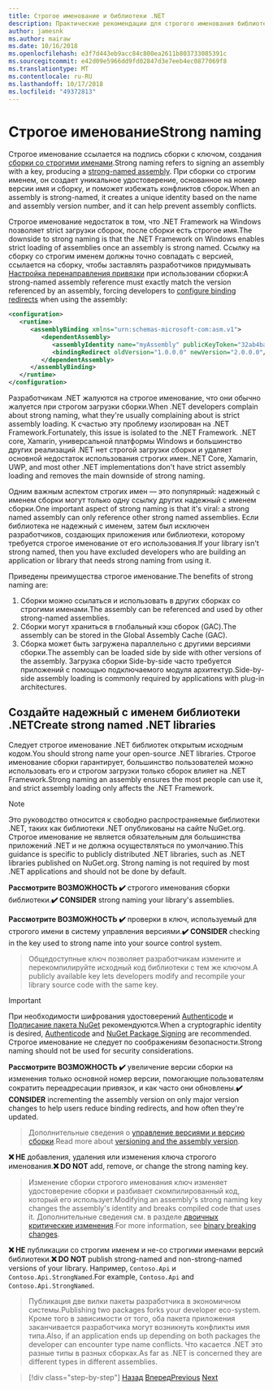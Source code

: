 ```yaml
---
title: Строгое именование и библиотеки .NET
description: Практические рекомендации для строгого именования библиотек .NET.
author: jamesnk
ms.author: mairaw
ms.date: 10/16/2018
ms.openlocfilehash: e3f7d443eb9acc84c800ea2611b803733085391c
ms.sourcegitcommit: e42d09e5966dd9fd02847d3e7eeb4ec0877069f8
ms.translationtype: MT
ms.contentlocale: ru-RU
ms.lasthandoff: 10/17/2018
ms.locfileid: "49372813"
---
```

# <a name="strong-naming"></a><span data-ttu-id="44986-103">Строгое именование</span><span class="sxs-lookup"><span data-stu-id="44986-103">Strong naming</span></span>

<span data-ttu-id="44986-104">Строгое именование ссылается на подпись сборки с ключом, создания [сборки со строгими именами](../../framework/app-domains/strong-named-assemblies.md).</span><span class="sxs-lookup"><span data-stu-id="44986-104">Strong naming refers to signing an assembly with a key, producing a [strong-named assembly](../../framework/app-domains/strong-named-assemblies.md).</span></span> <span data-ttu-id="44986-105">При сборки со строгим именем, он создает уникальное удостоверение, основанное на номер версии имя и сборку, и поможет избежать конфликтов сборок.</span><span class="sxs-lookup"><span data-stu-id="44986-105">When an assembly is strong-named, it creates a unique identity based on the name and assembly version number, and it can help prevent assembly conflicts.</span></span>

<span data-ttu-id="44986-106">Строгое именование недостаток в том, что .NET Framework на Windows позволяет strict загрузки сборок, после сборки есть строгое имя.</span><span class="sxs-lookup"><span data-stu-id="44986-106">The downside to strong naming is that the .NET Framework on Windows enables strict loading of assemblies once an assembly is strong named.</span></span> <span data-ttu-id="44986-107">Ссылку на сборку со строгим именем должны точно совпадать с версией, ссылается на сборку, чтобы заставлять разработчиков придумывать [Настройка перенаправления привязки](../../framework/configure-apps/redirect-assembly-versions.md) при использовании сборки:</span><span class="sxs-lookup"><span data-stu-id="44986-107">A strong-named assembly reference must exactly match the version referenced by an assembly, forcing developers to [configure binding redirects](../../framework/configure-apps/redirect-assembly-versions.md) when using the assembly:</span></span>

```xml
<configuration>
   <runtime>
      <assemblyBinding xmlns="urn:schemas-microsoft-com:asm.v1">
         <dependentAssembly>
            <assemblyIdentity name="myAssembly" publicKeyToken="32ab4ba45e0a69a1" culture="neutral" />
            <bindingRedirect oldVersion="1.0.0.0" newVersion="2.0.0.0"/>
         </dependentAssembly>
      </assemblyBinding>
   </runtime>
</configuration>
```

<span data-ttu-id="44986-108">Разработчикам .NET жалуются на строгое именование, что они обычно жалуется при строгом загрузки сборки.</span><span class="sxs-lookup"><span data-stu-id="44986-108">When .NET developers complain about strong naming, what they're usually complaining about is strict assembly loading.</span></span> <span data-ttu-id="44986-109">К счастью эту проблему изолирован на .NET Framework.</span><span class="sxs-lookup"><span data-stu-id="44986-109">Fortunately, this issue is isolated to the .NET Framework.</span></span> <span data-ttu-id="44986-110">.NET core, Xamarin, универсальной платформы Windows и большинство других реализаций .NET нет строгой загрузки сборки и удаляет основной недостаток использования строгих имен.</span><span class="sxs-lookup"><span data-stu-id="44986-110">.NET Core, Xamarin, UWP, and most other .NET implementations don't have strict assembly loading and removes the main downside of strong naming.</span></span>

<span data-ttu-id="44986-111">Одним важным аспектом строгих имен — это популярный: надежный с именем сборки могут только одну ссылку других надежный с именем сборки.</span><span class="sxs-lookup"><span data-stu-id="44986-111">One important aspect of strong naming is that it's viral: a strong named assembly can only reference other strong named assemblies.</span></span> <span data-ttu-id="44986-112">Если библиотека не надежный с именем, затем был исключен разработчиков, создающих приложения или библиотеки, которому требуется строгое именование от его использования.</span><span class="sxs-lookup"><span data-stu-id="44986-112">If your library isn't strong named, then you have excluded developers who are building an application or library that needs strong naming from using it.</span></span>

<span data-ttu-id="44986-113">Приведены преимущества строгое именование.</span><span class="sxs-lookup"><span data-stu-id="44986-113">The benefits of strong naming are:</span></span>

1. <span data-ttu-id="44986-114">Сборки можно ссылаться и использовать в других сборках со строгими именами.</span><span class="sxs-lookup"><span data-stu-id="44986-114">The assembly can be referenced and used by other strong-named assemblies.</span></span>
2. <span data-ttu-id="44986-115">Сборки могут храниться в глобальный кэш сборок (GAC).</span><span class="sxs-lookup"><span data-stu-id="44986-115">The assembly can be stored in the Global Assembly Cache (GAC).</span></span>
3. <span data-ttu-id="44986-116">Сборка может быть загружена параллельно с другими версиями сборки.</span><span class="sxs-lookup"><span data-stu-id="44986-116">The assembly can be loaded side by side with other versions of the assembly.</span></span> <span data-ttu-id="44986-117">Загрузка сборки Side-by-side часто требуется приложений с помощью подключаемого модуля архитектур.</span><span class="sxs-lookup"><span data-stu-id="44986-117">Side-by-side assembly loading is commonly required by applications with plug-in architectures.</span></span>

## <a name="create-strong-named-net-libraries"></a><span data-ttu-id="44986-118">Создайте надежный с именем библиотеки .NET</span><span class="sxs-lookup"><span data-stu-id="44986-118">Create strong named .NET libraries</span></span>

<span data-ttu-id="44986-119">Следует строгое именование .NET библиотек открытым исходным кодом.</span><span class="sxs-lookup"><span data-stu-id="44986-119">You should strong name your open-source .NET libraries.</span></span> <span data-ttu-id="44986-120">Строгое именование сборки гарантирует, большинство пользователей можно использовать его и строгом загрузки только сборок влияет на .NET Framework.</span><span class="sxs-lookup"><span data-stu-id="44986-120">Strong naming an assembly ensures the most people can use it, and strict assembly loading only affects the .NET Framework.</span></span>

> [!NOTE]
> <span data-ttu-id="44986-121">Это руководство относится к свободно распространяемые библиотеки .NET, таких как библиотеки .NET опубликованы на сайте NuGet.org. Строгое именование не является обязательным для большинства приложений .NET и не должна осуществляться по умолчанию.</span><span class="sxs-lookup"><span data-stu-id="44986-121">This guidance is specific to publicly distributed .NET libraries, such as .NET libraries published on NuGet.org. Strong naming is not required by most .NET applications and should not be done by default.</span></span>

<span data-ttu-id="44986-122">**Рассмотрите ВОЗМОЖНОСТЬ ✔️** строгого именования сборки библиотеки.</span><span class="sxs-lookup"><span data-stu-id="44986-122">**✔️ CONSIDER** strong naming your library's assemblies.</span></span>

<span data-ttu-id="44986-123">**Рассмотрите ВОЗМОЖНОСТЬ ✔️** проверки в ключ, используемый для строгого имени в систему управления версиями.</span><span class="sxs-lookup"><span data-stu-id="44986-123">**✔️ CONSIDER** checking in the key used to strong name into your source control system.</span></span>

> <span data-ttu-id="44986-124">Общедоступные ключ позволяет разработчикам измените и перекомпилируйте исходный код библиотеки с тем же ключом.</span><span class="sxs-lookup"><span data-stu-id="44986-124">A publicly available key lets developers modify and recompile your library source code with the same key.</span></span>

> [!IMPORTANT]
> <span data-ttu-id="44986-125">При необходимости шифрования удостоверений [Authenticode](/windows-hardware/drivers/install/authenticode) и [Подписание пакета NuGet](/nuget/create-packages/sign-a-package) рекомендуются.</span><span class="sxs-lookup"><span data-stu-id="44986-125">When a cryptographic identity is desired, [Authenticode](/windows-hardware/drivers/install/authenticode) and [NuGet Package Signing](/nuget/create-packages/sign-a-package) are recommended.</span></span> <span data-ttu-id="44986-126">Строгое именование не следует по соображениям безопасности.</span><span class="sxs-lookup"><span data-stu-id="44986-126">Strong naming should not be used for security considerations.</span></span>

<span data-ttu-id="44986-127">**Рассмотрите ВОЗМОЖНОСТЬ ✔️** увеличение версии сборки на изменения только основной номер версии, помогающие пользователям сократить переадресации привязок, и как часто они обновлены.</span><span class="sxs-lookup"><span data-stu-id="44986-127">**✔️ CONSIDER** incrementing the assembly version on only major version changes to help users reduce binding redirects, and how often they're updated.</span></span>

> <span data-ttu-id="44986-128">Дополнительные сведения о [управление версиями и версию сборки](./versioning.md#assembly-version).</span><span class="sxs-lookup"><span data-stu-id="44986-128">Read more about [versioning and the assembly version](./versioning.md#assembly-version).</span></span>

<span data-ttu-id="44986-129">**❌ НЕ** добавления, удаления или изменения ключа строгого именования.</span><span class="sxs-lookup"><span data-stu-id="44986-129">**❌ DO NOT** add, remove, or change the strong naming key.</span></span>

> <span data-ttu-id="44986-130">Изменение сборки строгого именования ключ изменяет удостоверение сборки и разбивает скомпилированный код, который его использует.</span><span class="sxs-lookup"><span data-stu-id="44986-130">Modifying an assembly's strong naming key changes the assembly's identity and breaks compiled code that uses it.</span></span> <span data-ttu-id="44986-131">Дополнительные сведения см. в разделе [двоичных критические изменения](./breaking-changes.md#binary-breaking-change).</span><span class="sxs-lookup"><span data-stu-id="44986-131">For more information, see [binary breaking changes](./breaking-changes.md#binary-breaking-change).</span></span>

<span data-ttu-id="44986-132">**❌ НЕ** публикации со строгим именем и не-со строгими именами версий библиотеки.</span><span class="sxs-lookup"><span data-stu-id="44986-132">**❌ DO NOT** publish strong-named and non-strong-named versions of your library.</span></span> <span data-ttu-id="44986-133">Например, `Contoso.Api` и `Contoso.Api.StrongNamed`.</span><span class="sxs-lookup"><span data-stu-id="44986-133">For example, `Contoso.Api` and `Contoso.Api.StrongNamed`.</span></span>

> <span data-ttu-id="44986-134">Публикация две вилки пакеты разработчика в экономичном системы.</span><span class="sxs-lookup"><span data-stu-id="44986-134">Publishing two packages forks your developer eco-system.</span></span> <span data-ttu-id="44986-135">Кроме того в зависимости от того, оба пакета приложения заканчивается разработчика могут возникнуть конфликты имя типа.</span><span class="sxs-lookup"><span data-stu-id="44986-135">Also, if an application ends up depending on both packages the developer can encounter type name conflicts.</span></span> <span data-ttu-id="44986-136">Что касается .NET это разные типы в разных сборках.</span><span class="sxs-lookup"><span data-stu-id="44986-136">As far as .NET is concerned they are different types in different assemblies.</span></span>

>[!div class="step-by-step"]
<span data-ttu-id="44986-137">[Назад](./cross-platform-targeting.md)
[Вперед](./nuget.md)</span><span class="sxs-lookup"><span data-stu-id="44986-137">[Previous](./cross-platform-targeting.md)
[Next](./nuget.md)</span></span>
